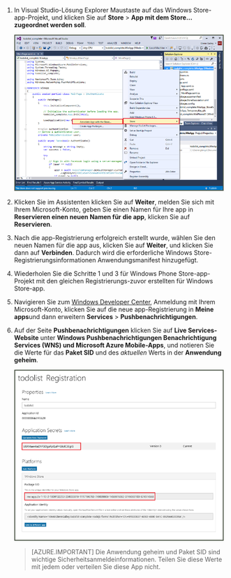 
1. In Visual Studio-Lösung Explorer Maustaste auf das Windows Store-app-Projekt, und klicken Sie auf **Store** > **App mit dem Store... zugeordnet werden soll**.

    ![Verknüpfen mit Windows Store-app](./media/app-service-mobile-register-wns/notification-hub-associate-win8-app.png)

2. Klicken Sie im Assistenten klicken Sie auf **Weiter**, melden Sie sich mit Ihrem Microsoft-Konto, geben Sie einen Namen für Ihre app in **Reservieren einen neuen Namen für die app**, klicken Sie auf **Reservieren**.

3. Nach die app-Registrierung erfolgreich erstellt wurde, wählen Sie den neuen Namen für die app aus, klicken Sie auf **Weiter**, und klicken Sie dann auf **Verbinden**. Dadurch wird die erforderliche Windows Store-Registrierungsinformationen Anwendungsmanifest hinzugefügt.

7. Wiederholen Sie die Schritte 1 und 3 für Windows Phone Store-app-Projekt mit den gleichen Registrierungs-zuvor erstellten für Windows Store-app.  

7. Navigieren Sie zum [Windows Developer Center](https://dev.windows.com/en-us/overview), Anmeldung mit Ihrem Microsoft-Konto, klicken Sie auf die neue app-Registrierung in **Meine apps**und dann erweitern **Services** > **Pushbenachrichtigungen**.

8. Auf der Seite **Pushbenachrichtigungen** klicken Sie auf **Live Services-Website** unter **Windows Pushbenachrichtigungen Benachrichtigung Services (WNS) und Microsoft Azure Mobile-Apps**, und notieren Sie die Werte für das **Paket SID** und des *aktuellen* Werts in der **Anwendung geheim**. 

    ![App-Einstellung im Developer center](./media/app-service-mobile-register-wns/mobile-services-win8-app-push-auth.png)

    > [AZURE.IMPORTANT] Die Anwendung geheim und Paket SID sind wichtige Sicherheitsanmeldeinformationen. Teilen Sie diese Werte mit jedem oder verteilen Sie diese App nicht.
